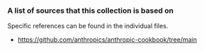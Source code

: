 ### A list of sources that this collection is based on
Specific references can be found in the individual files.
- https://github.com/anthropics/anthropic-cookbook/tree/main